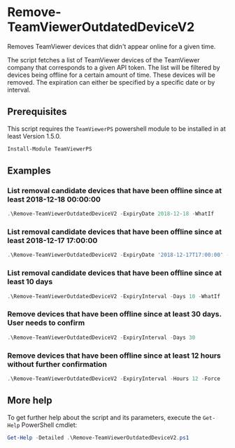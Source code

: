 # Remove-TeamViewerOutdatedDeviceV2

Removes TeamViewer devices that didn't appear online for a given time.

The script fetches a list of TeamViewer devices of the TeamViewer company
that corresponds to a given API token. The list will be filtered by
devices being offline for a certain amount of time. These devices will
be removed.
The expiration can either be specified by a specific date or by interval.

## Prerequisites

This script requires the `TeamViewerPS` powershell module to be installed in at least Version 1.5.0.

```powershell
Install-Module TeamViewerPS
```

## Examples

### List removal candidate devices that have been offline since at least 2018-12-18 00:00:00

```powershell
.\Remove-TeamViewerOutdatedDeviceV2 -ExpiryDate 2018-12-18 -WhatIf
```

### List removal candidate devices that have been offline since at least 2018-12-17 17:00:00

```powershell
.\Remove-TeamViewerOutdatedDeviceV2 -ExpiryDate '2018-12-17T17:00:00' -WhatIf
```

### List removal candidate devices that have been offline since at least 10 days

```powershell
.\Remove-TeamViewerOutdatedDeviceV2 -ExpiryInterval -Days 10 -WhatIf
```

### Remove devices that have been offline since at least 30 days. User needs to confirm

```powershell
.\Remove-TeamViewerOutdatedDeviceV2 -ExpiryInterval -Days 30
```

### Remove devices that have been offline since at least 12 hours without further confirmation

```powershell
.\Remove-TeamViewerOutdatedDeviceV2 -ExpiryInterval -Hours 12 -Force
```

## More help

To get further help about the script and its parameters, execute the
`Get-Help` PowerShell cmdlet:

```powershell
Get-Help -Detailed .\Remove-TeamViewerOutdatedDeviceV2.ps1
```
